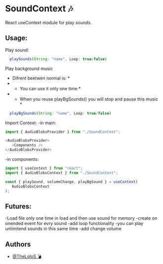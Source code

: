 # **SoundContext** 🎶
React useContext module for play sounds.
 

## Usage:
Play sound:
```javascript
  playSounds(String: "name", Loop: true/false)
```
Play background music
  * Difrent beetwen normal is: *
  * - You can use it only one time *
  * - When you reuse playBgSounds() you will stop and pause this music *
```javascript
  playBgSounds(String: "name", Loop: true/false)
```
Import Context:
  -in main:
```javascript
import { AudioBlobsProvider } from "./SoundContext";

<AudioBlobsProvider>
   <Components />
</AudioBlobsProvider>
```
  -in components:
```javascript
import { useContext } from "react";
import { AudioBlobsContext } from "./SoundContext";

const { playSound, volumeChange, playBgSound } = useContext(
   AudioBlobsContext
);
```

## Futures: 
 -Load file only one time in load and then use sound for memory
 -create on onended event for evry sound
 -add loop functionality
 -you can play unlimitend sounds in this same time 
 -add change volume

## Authors

- [@TheLoloS 💣](https://github.com/TheLoloS)
